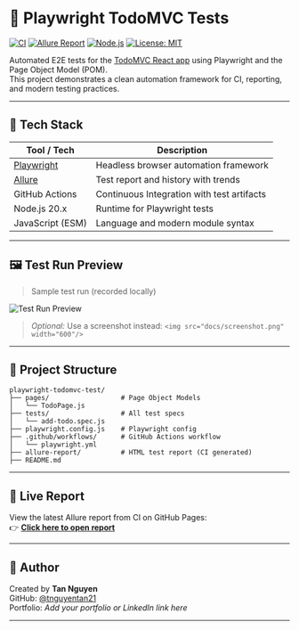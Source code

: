 # 🎯 Playwright TodoMVC Tests

[![CI](https://github.com/tnguyentan21/playwright-todomvc-test/actions/workflows/playwright.yml/badge.svg)](https://github.com/tnguyentan21/playwright-todomvc-test/actions)
[![Allure Report](https://img.shields.io/badge/Allure-Report-blue)](https://tnguyentan21.github.io/playwright-todomvc-test/)
[![Node.js](https://img.shields.io/badge/Node.js-20.x-brightgreen)](https://nodejs.org)
[![License: MIT](https://img.shields.io/badge/License-MIT-yellow.svg)](LICENSE)

Automated E2E tests for the [TodoMVC React app](https://todomvc.com/examples/react/dist/) using Playwright and the Page Object Model (POM).  
This project demonstrates a clean automation framework for CI, reporting, and modern testing practices.

---

## 🧰 Tech Stack

| Tool / Tech        | Description                                |
|--------------------|--------------------------------------------|
| [Playwright](https://playwright.dev/)         | Headless browser automation framework |
| [Allure](https://docs.qameta.io/allure/)      | Test report and history with trends    |
| GitHub Actions     | Continuous Integration with test artifacts |
| Node.js 20.x       | Runtime for Playwright tests               |
| JavaScript (ESM)   | Language and modern module syntax          |

---

## 🖼️ Test Run Preview

> Sample test run (recorded locally)

![Test Run Preview](docs/test-run.gif)

> _Optional:_ Use a screenshot instead:
> `<img src="docs/screenshot.png" width="600"/>`

---

## 📂 Project Structure

```
playwright-todomvc-test/
├── pages/                  # Page Object Models
│   └── TodoPage.js
├── tests/                  # All test specs
│   └── add-todo.spec.js
├── playwright.config.js    # Playwright config
├── .github/workflows/      # GitHub Actions workflow
│   └── playwright.yml
├── allure-report/          # HTML test report (CI generated)
├── README.md
```

---

## 🚀 Live Report

View the latest Allure report from CI on GitHub Pages:  
👉 **[Click here to open report](https://tnguyentan21.github.io/playwright-todomvc-test/)**

---

## 🔗 Author

Created by **Tan Nguyen**  
GitHub: [@tnguyentan21](https://github.com/tnguyentan21)  
Portfolio: _Add your portfolio or LinkedIn link here_

---
